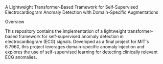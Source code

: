 A Lightweight Transformer-Based Framework for Self-Supervised Electrocardiogram Anomaly Detection with Domain-Specific Augmentations

Overview

This repository contains the implementation of a lightweight transformer-based framework for self-supervised anomaly detection in electrocardiogram (ECG) signals. Developed as a final project for MIT's 6.7960, this project leverages domain-specific anomaly injection and explores the use of self-supervised learning for detecting clinically relevant ECG anomalies.
